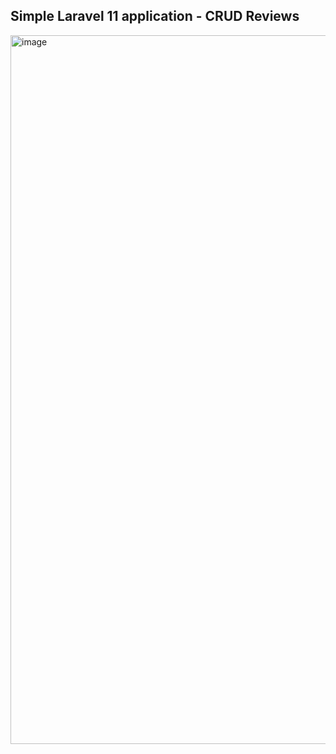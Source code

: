 ## Simple Laravel 11 application - CRUD Reviews 
<img width="1295" height="1134" alt="image" src="https://github.com/user-attachments/assets/2d9f07cc-6d22-4146-bced-20e148046663" />

